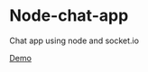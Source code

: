 # Node-chat-app
Chat app using node and socket.io

<a href="https://limitless-refuge-44550.herokuapp.com/" target="_blank">Demo</a>
